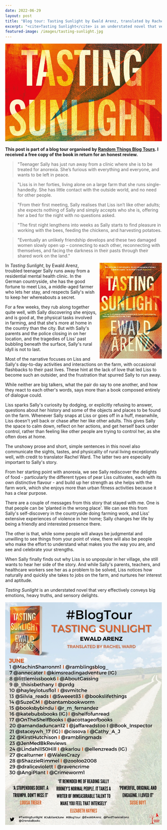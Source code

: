 ```yaml
---
date: 2022-06-29
layout: post
title: "Blog tour: Tasting Sunlight by Ewald Arenz, translated by Rachel Ward"
excerpt: "<cite>Tasting Sunlight</cite> is an understated novel that very effectively conveys big emotions, heavy truths, and sensory delights."
featured-image: /images/tasting-sunlight.jpg
---
```


![Tasting Sunlight](/images/tasting-sunlight.jpg)

**This post is part of a blog tour organised by [Random Things Blog Tours](http://randomthingsthroughmyletterbox.blogspot.com/p/services-to-publishers-authors-blog.html). I received a free copy of the book in return for an honest review.**

> "Teenager Sally has just run away from a clinic where she is to be treated for anorexia. She’s furious with everything and everyone, and wants to be left in peace.

> "Liss is in her forties, living alone on a large farm that she runs single-handedly. She has little contact with the outside world, and no need for other people.

> "From their first meeting, Sally realises that Liss isn’t like other adults; she expects nothing of Sally and simply accepts who she is, offering her a bed for the night with no questions asked.

> "The first night lengthens into weeks as Sally starts to find pleasure in working with the bees, feeding the chickens, and harvesting potatoes.

> "Eventually an unlikely friendship develops and these two damaged women slowly open up – connecting to each other, reconnecting with themselves, and facing the darkness in their pasts through their shared work on the land."

<img src="/images/tasting-sunlight-200.jpg" alt="Tasting Sunlight" style="float: right; margin-bottom: 10px; margin-left: 10px;">

In <cite>Tasting Sunlight</cite>, by Ewald Arenz, troubled teenager Sally runs away from a residential mental health clinic. In the German countryside, she has the good fortune to meet Liss, a middle-aged farmer who lets her stay, and respects Sally's wish to keep her whereabouts a secret.

For a few weeks, they rub along together quite well, with Sally discovering she enjoys, and is good at, the physical tasks involved in farming, and that she's more at home in the country than the city. But with Sally's parents and the police closing in on her location, and the tragedies of Liss' past bubbling beneath the surface, Sally's rural idyll is not to last.

Most of the narrative focuses on Liss and Sally's day-to-day activities and interactions on the farm, with occasional flashbacks to their past lives. These hint at the lack of love that led Liss to become such an outsider, and the frustration that spurred Sally to run away.

While neither are big talkers, what the pair do say to one another, and how they react to each other's words, says more than a book composed entirely of dialogue could.

Liss sparks Sally's curiosity by dodging, or explicitly refusing to answer, questions about her history and some of the objects and places to be found on the farm. Whenever Sally snaps at Liss or goes off in a huff, meanwhile, Liss doesn't yell back or chase after her like other adults. This gives Sally the space to calm down, reflect on her actions, and get herself back under control, rather than feeling like other people are trying to control her, as she often does at home.

The unshowy prose and short, simple sentences in this novel also communicate the sights, tastes, and physicality of rural living exceptionally well, with credit to translator Rachel Ward. The latter two are especially important to Sally's story.

From her starting point with anorexia, we see Sally rediscover the delights of food - particularly the different types of pear Liss cultivates, each with its own distinctive flavour - and build up her strength as she helps with the farm work, which she enjoys more than urban fitness activities because it has a clear purpose.

There are a couple of messages from this story that stayed with me. One is that people can be 'planted in the wrong place'. We can see this from Sally's self-discovery in the countryside doing farming work, and Liss' extensive experiences of violence in her home; Sally changes her life by being a friendly and interested presence there.

The other is that, while some people will always be judgmental and unwilling to see things from your point of view, there will also be people who make the effort to understand what makes you the way you are, and see and celebrate your strengths.

When Sally finally finds out why Liss is so unpopular in her village, she still wants to hear her side of the story. And while Sally's parents, teachers, and healthcare workers see her as a problem to be solved, Liss notices how naturally and quickly she takes to jobs on the farm, and nurtures her interest and aptitude.

<cite>Tasting Sunlight</cite> is an understated novel that very effectively conveys big emotions, heavy truths, and sensory delights.

![Tasting Sunlight blog tour banner](/images/tasting-sunlight-banner.jpg)

